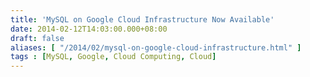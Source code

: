 ```yaml
---
title: 'MySQL on Google Cloud Infrastructure Now Available'
date: 2014-02-12T14:03:00.000+08:00
draft: false
aliases: [ "/2014/02/mysql-on-google-cloud-infrastructure.html" ]
tags : [MySQL, Google, Cloud Computing, Cloud]
---
```


